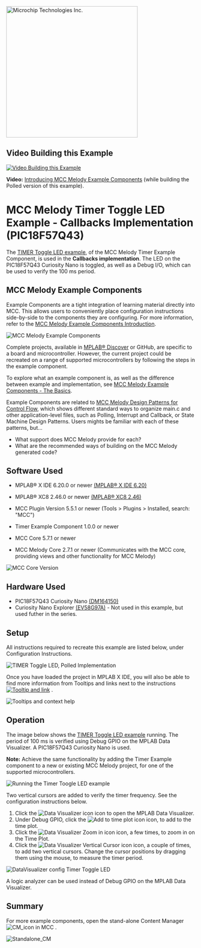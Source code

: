 <a target="_blank" href="https://www.microchip.com/" id="top-of-page">
   <picture>
      <source media="(prefers-color-scheme: light)" srcset="images/mchp_logo_light.png" width="350">
      <source media="(prefers-color-scheme: dark)" srcset="images/mchp_logo_dark.png" width="350">
      <img alt="Microchip Technologies Inc." src="https://www.microchip.com/content/experience-fragments/mchp/en_us/site/header/master/_jcr_content/root/responsivegrid/header/logo.coreimg.100.300.png/1605828081463/microchip.png">
   </picture>
</a>

## Video Building this Example 

[![Video Building this Example](images/Video-TimerToggleLED-Callbacks.png "Change the values of these settings until the needed Requested Period is between the indicated min., max values.")](https://youtu.be/yPfu0OuIhqY)

**Video:** [Introducing MCC Melody Example Components](https://youtu.be/zK5jLiIIYvE)
(while building the Polled version of this example).   

# MCC Melody Timer Toggle LED Example - Callbacks Implementation (PIC18F57Q43)

The [TIMER Toggle LED example](https://onlinedocs.microchip.com/v2/keyword-lookup?keyword=MCC.MELODY.EXAMPLES.RUNNING.TIMER.PIC16F18F.TOGGLE.LED&version=latest&redirect=true
), of the MCC Melody Timer Example Component, is used in the **Callbacks implementation**.  The LED on the PIC18F57Q43 Curiosity Nano is toggled, as well as a Debug I/O, which can be used to verify the 100 ms period. 

## MCC Melody Example Components
Example Components are a tight integration of learning material directly into MCC. This allows users to conveniently place configuration instructions side-by-side to the components they are configuring. For more information, refer to the [MCC Melody Example Components Introduction](https://onlinedocs.microchip.com/v2/keyword-lookup?keyword=MCC.MELODY.EXAMPLES&version=latest&redirect=true). 


![MCC Melody Example Components](images/GUID-ADDC2E58-F16C-46BD-A42F-D8FF02459622-high_12cm.png)


Complete projects, available in [MPLAB® Discover](https://mplab-discover.microchip.com) or GitHub, are specific to a board and microcontroller. However, the current project could be recreated on a range of supported microcontrollers by following the steps in the example component.

To explore what an example component is, as well as the difference between example and implementation, see [MCC Melody Example Components - The Basics](https://onlinedocs.microchip.com/v2/keyword-lookup?keyword=MCC.MELODY.EXAMPLES.BASICS&version=latest&redirect=true).

Example Components are related to [MCC Melody Design Patterns for Control Flow](https://onlinedocs.microchip.com/g/GUID-7CE1AEE9-2487-4E7B-B26B-93A577BA154E), which shows different standard ways to organize main.c and other application-level files, such as Polling, Interrupt and Callback, or State Machine Design Patterns. Users mights be familiar with each of these patterns, but...
- What support does MCC Melody provide for each?
- What are the recommended ways of building on the MCC Melody generated code? 

## Software Used
- MPLAB® X IDE 6.20.0 or newer [(MPLAB® X IDE 6.20)](https://www.microchip.com/en-us/development-tools-tools-and-software/mplab-x-ide)
- MPLAB® XC8 2.46.0 or newer [(MPLAB® XC8 2.46)](https://www.microchip.com/en-us/tools-resources/develop/mplab-xc-compilers/xc8)

- MCC Plugin Version 5.5.1 or newer (Tools > Plugins > Installed, search: "MCC")
- Timer Example Component 1.0.0 or newer
- MCC Core 5.7.1 or newer 
- MCC Melody Core 2.7.1 or newer (Communicates with the MCC core, providing views and other functionality for MCC Melody)

![MCC Core Version](images/MCC_Core_ContentLibrary_Versions.png)  


## Hardware Used

- PIC18F57Q43 Curiosity Nano [(DM164150)](https://www.microchip.com/en-us/development-tool/DM164150)
- Curiosity Nano Explorer [(EV58G97A)](https://www.microchip.com/en-us/development-tool/EV58G97A) - Not used in this example, but used futher in the series. 

## Setup

All instructions required to recreate this example are listed below, under Configuration Instructions.   

![TIMER Toggle LED, Polled Implementation](images/TIMER_Toggle_LED_Callbacks.png)

Once you have loaded the project in MPLAB X IDE, you will also be able to find more information from Tooltips and links next to the instructions 
[![Tooltip and link](images/info-circle-fill.png "Change the values of these settings until the needed Requested Period is between the indicated min., max values.")](https://onlinedocs.microchip.com/v2/keyword-lookup?keyword=MCC.MELODY.CONFIGHELP.TIMER.PERIOD&version=latest&redirect=true) .


![Tooltips and context help](images/HardwareSettings_RequestedPeriod.png)


## Operation

The image below shows the [TIMER Toggle LED example](https://onlinedocs.microchip.com/v2/keyword-lookup?keyword=MCC.MELODY.EXAMPLES.RUNNING.TIMER.PIC16F18F.TOGGLE.LED&version=latest&redirect=true
) running. The period of 100 ms is verified using Debug GPIO on the MPLAB Data Visualizer. A PIC18F57Q43 Curiosity Nano is used.

**Note:** Achieve the same functionality by adding the Timer Example component to a new or existing MCC Melody project, for one of the supported microcontrollers.  

![Running the Timer Toogle LED example](images/RunningTimerToggleLED_15cm.png)


Two vertical cursors are added to verify the timer frequency. See the configuration instructions below.

1) Click the ![Data Visualizer icon](images/Icon-MPLAB-DataVisualizer_1cm.png) icon to open the MPLAB Data Visualizer.
2) Under Debug GPIO, click the ![Add to time plot icon](images/Icon-DataVisualizer_TimePlot.png "Display as raw data on time plot.") icon, to add to the time plot.
3) Click the ![Data Visualizer Zoom in icon](images/Icon-DataVisualizer_ZoomIn.png) icon, a few times, to zoom in on the Time Plot.
4) Click the ![Data Visualizer Vertical Cursor icon](images/Icon-DataVisualizer_VerticalCursor.png) icon, a couple of times, to add two vertical cursors. Change the cursor positions by dragging them using the mouse, to measure the timer period. 
 
![DataVisualizer config Timer Toggle LED](images/DataVisualizerConfigTimerToggle_LED_15cm.png)

A logic analyzer can be used instead of Debug GPIO on the MPLAB Data Visualizer.

## Summary
For more example components, open the stand-alone Content Manager ![CM_icon](images/CM_icon.png) in MCC . 

![Standalone_CM](images/MCC_ContentManager_Examples_18cm.png) 

